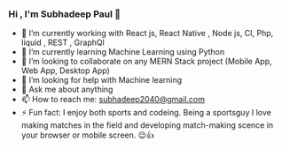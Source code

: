 ### Hi , I'm Subhadeep Paul 👋


- 🔭 I’m currently working with React js, React Native , Node js, CI, Php, liquid , REST , GraphQl
- 🌱 I’m currently learning Machine Learning using Python
- 👯 I’m looking to collaborate on any MERN Stack project (Mobile App, Web App, Desktop App)
- 🤔 I’m looking for help with Machine learning
- 💬 Ask me about anything 
- 📫 How to reach me: subhadeep2040@gmail.com
- ⚡ Fun fact: I enjoy both sports and codeing. Being a sportsguy I love making matches in the field and developing match-making scence in your browser or mobile screen. 😉👍

